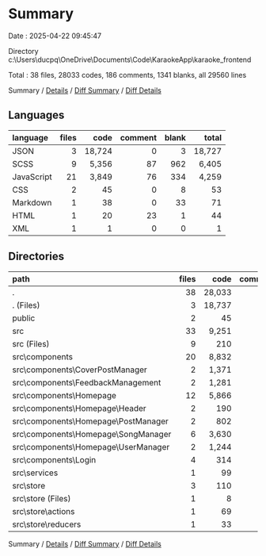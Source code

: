 # Summary

Date : 2025-04-22 09:45:47

Directory c:\\Users\\ducpq\\OneDrive\\Documents\\Code\\KaraokeApp\\karaoke_frontend

Total : 38 files,  28033 codes, 186 comments, 1341 blanks, all 29560 lines

Summary / [Details](details.md) / [Diff Summary](diff.md) / [Diff Details](diff-details.md)

## Languages
| language | files | code | comment | blank | total |
| :--- | ---: | ---: | ---: | ---: | ---: |
| JSON | 3 | 18,724 | 0 | 3 | 18,727 |
| SCSS | 9 | 5,356 | 87 | 962 | 6,405 |
| JavaScript | 21 | 3,849 | 76 | 334 | 4,259 |
| CSS | 2 | 45 | 0 | 8 | 53 |
| Markdown | 1 | 38 | 0 | 33 | 71 |
| HTML | 1 | 20 | 23 | 1 | 44 |
| XML | 1 | 1 | 0 | 0 | 1 |

## Directories
| path | files | code | comment | blank | total |
| :--- | ---: | ---: | ---: | ---: | ---: |
| . | 38 | 28,033 | 186 | 1,341 | 29,560 |
| . (Files) | 3 | 18,737 | 0 | 35 | 18,772 |
| public | 2 | 45 | 23 | 2 | 70 |
| src | 33 | 9,251 | 163 | 1,304 | 10,718 |
| src (Files) | 9 | 210 | 9 | 23 | 242 |
| src\\components | 20 | 8,832 | 139 | 1,258 | 10,229 |
| src\\components\\CoverPostManager | 2 | 1,371 | 22 | 191 | 1,584 |
| src\\components\\FeedbackManagement | 2 | 1,281 | 10 | 196 | 1,487 |
| src\\components\\Homepage | 12 | 5,866 | 64 | 820 | 6,750 |
| src\\components\\Homepage\\Header | 2 | 190 | 1 | 26 | 217 |
| src\\components\\Homepage\\PostManager | 2 | 802 | 12 | 110 | 924 |
| src\\components\\Homepage\\SongManager | 6 | 3,630 | 38 | 512 | 4,180 |
| src\\components\\Homepage\\UserManager | 2 | 1,244 | 13 | 172 | 1,429 |
| src\\components\\Login | 4 | 314 | 43 | 51 | 408 |
| src\\services | 1 | 99 | 0 | 10 | 109 |
| src\\store | 3 | 110 | 15 | 13 | 138 |
| src\\store (Files) | 1 | 8 | 7 | 2 | 17 |
| src\\store\\actions | 1 | 69 | 4 | 9 | 82 |
| src\\store\\reducers | 1 | 33 | 4 | 2 | 39 |

Summary / [Details](details.md) / [Diff Summary](diff.md) / [Diff Details](diff-details.md)